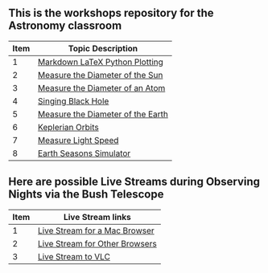 ## This is the workshops repository for the Astronomy classroom

Item|Topic Description
---|---
1|[Markdown LaTeX Python Plotting](https://chandrunarayan.github.io/astronomy/projects/simple_line_plots)
2|[Measure the Diameter of the Sun](https://chandrunarayan.github.io/astronomy/projects/calculate_sun_dia)
3|[Measure the Diameter of an Atom](https://chandrunarayan.github.io/astronomy/projects/calculate_atom_dia)
4|[Singing Black Hole](https://chandrunarayan.github.io/astronomy/projects/singing_black_hole)
5|[Measure the Diameter of the Earth](https://chandrunarayan.github.io/astronomy/projects/calculate_earth_dia)
6|[Keplerian Orbits](https://chandrunarayan.github.io/astronomy/projects/keplerian_orbits)
7|[Measure Light Speed](https://chandrunarayan.github.io/astronomy/projects/measure_light_speed)
8|[Earth Seasons Simulator](https://chandrunarayan.github.io/astronomy/projects/seasons_simulator)

## Here are possible Live Streams during Observing Nights via the Bush Telescope

Item|Live Stream links
---|---
1|[Live Stream for a Mac Browser](http://sciencelabbridges.com:8088/hls/stream.m3u8)
2|[Live Stream for Other Browsers ](http://sciencelabbridges.com:8088/dash/stream.mpd)
3|[Live Stream to VLC](rtmp://sciencelabbridges.com/live/obs_stream)
